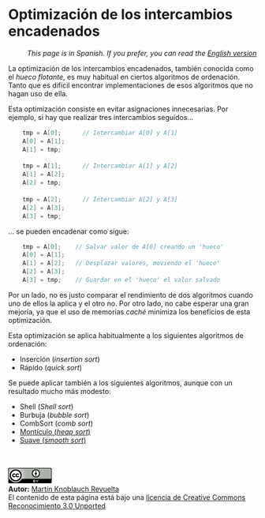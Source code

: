 # Optimización de los intercambios encadenados

<p align="right"><i>This page is in Spanish. If you prefer, you can read the <a href="../en/ChainedSwapsOptimization.md">English version</a></i></p>

La optimización de los intercambios encadenados, también conocida como el _hueco flotante_, es muy habitual en ciertos algoritmos de ordenación. Tanto que es difícil encontrar implementaciones de esos algoritmos que no hagan uso de ella.

Esta optimización consiste en evitar asignaciones innecesarias. Por ejemplo, si hay que realizar tres intercambios seguidos...

```C
    tmp = A[0];      // Intercambiar A[0] y A[1]
    A[0] = A[1];
    A[1] = tmp;
    
    tmp = A[1];      // Intercambiar A[1] y A[2]
    A[1] = A[2];
    A[2] = tmp;

    tmp = A[2];      // Intercambiar A[2] y A[3]
    A[2] = A[3];
    A[3] = tmp;
```

... se pueden encadenar como sigue:

```C
    tmp = A[0];    // Salvar valor de A[0] creando un 'hueco'
    A[0] = A[1];
    A[1] = A[2];   // Desplazar valores, moviendo el 'hueco'
    A[2] = A[3];
    A[3] = tmp;    // Guardar en el 'hueco' el valor salvado
```

Por un lado, no es justo comparar el rendimiento de dos algoritmos cuando uno de ellos la aplica y el otro no. Por otro lado, no cabe esperar una gran mejoría, ya que el uso de memorias _caché_ minimiza los beneficios de esta optimización.

Esta optimización se aplica habitualmente a los siguientes algoritmos de ordenación:

   + Inserción (_insertion sort_)
   + Rápido (_quick sort_)

Se puede aplicar también a los siguientes algoritmos, aunque con un resultado mucho más modesto:

   + Shell (_Shell sort_)
   + Burbuja (_bubble sort_)
   + CombSort (_comb sort_)
   + [Montículo (_heap sort_)](HeapSort.md)
   + [Suave (_smooth sort_)](SmoothSort.md)


<br><br>
<a href='../LICENSE'><img src='../img/cc_by_88x31.png' alt='Creative Commons License' /></a><br>
**Autor:** [Martín Knoblauch Revuelta](http://www.mkrevuelta.com/es/acerca-de-mi/)<br>
El contenido de esta página está bajo una [licencia de Creative Commons Reconocimiento 3.0 Unported](../LICENSE)</a>

